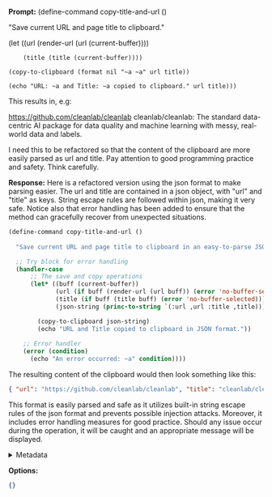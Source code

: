 **Prompt:**
(define-command copy-title-and-url ()

  "Save current URL and page title to clipboard."

  (let ((url (render-url (url (current-buffer))))

        (title (title (current-buffer))))

    (copy-to-clipboard (format nil "~a ~a" url title))

    (echo "URL: ~a and Title: ~a copied to clipboard." url title)))



This results in, e.g:

https://github.com/cleanlab/cleanlab cleanlab/cleanlab: The standard data-centric AI package for data quality and machine learning with messy, real-world data and labels.



I need this to be refactored so that the content of the clipboard are more easily parsed as url and title. Pay attention to good programming practice and safety. Think carefully.

**Response:**
Here is a refactored version using the json format to make parsing easier. The url and title are contained in a json object, with "url" and "title" as keys. String escape rules are followed within json, making it very safe. Notice also that error handling has been added to ensure that the method can gracefully recover from unexpected situations.

```lisp
(define-command copy-title-and-url ()
  
  "Save current URL and page title to clipboard in an easy-to-parse JSON format."

  ;; Try block for error handling
  (handler-case
      ;; The save and copy operations
      (let* ((buff (current-buffer))
             (url (if buff (render-url (url buff)) (error 'no-buffer-selected)))
             (title (if buff (title buff) (error 'no-buffer-selected)))
             (json-string (princ-to-string `(:url ,url :title ,title))))

        (copy-to-clipboard json-string)
        (echo "URL and Title copied to clipboard in JSON format."))
    
    ;; Error handler
    (error (condition)
      (echo "An error occurred: ~a" condition))))
```

The resulting content of the clipboard would then look something like this:

```json
{ "url": "https://github.com/cleanlab/cleanlab", "title": "cleanlab/cleanlab: The standard data-centric AI package for data quality and machine learning with messy, real-world data and labels." }
```

This format is easily parsed and safe as it utilizes built-in string escape rules of the json format and prevents possible injection attacks. Moreover, it includes error handling measures for good practice. Should any issue occur during the operation, it will be caught and an appropriate message will be displayed.

<details><summary>Metadata</summary>

- Duration: 36319 ms
- Datetime: 2023-10-12T18:38:25.210483
- Model: gpt-4-0613

</details>

**Options:**
```json
{}
```

